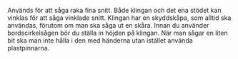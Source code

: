 Används för att såga raka fina snitt. Både klingan och det ena stödet kan vinklas för att såga vinklade snitt. Klingan har en skyddskåpa, som alltid ska användas, förutom om man ska såga ut en skåra. Innan du använder bordscirkelsågen bör du ställa in höjden på klingan. När man sågar en liten bit ska man inte hålla i den med händerna utan istället använda plastpinnarna.
